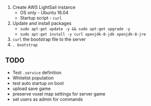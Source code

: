   1. Create AWS LightSail instance
      + OS only - Ubuntu 16.04
      + Startup script - `curl `
  2. Update and install packages
      + `sudo apt-get update -y && sudo apt-get upgrade -y`
      + `sudo apt-get install -y curl openjdk-8-jdk openjdk-8-jre`
  3. `curl` the bootstrap file to the server
  3. `. bootstrap`

## TODO

  - Test `.service` definition
  - Whitelist population
  - test auto startup on boot
  - upload save game
  - preserve voxel map settings for server game
  - set users as admin for commands
